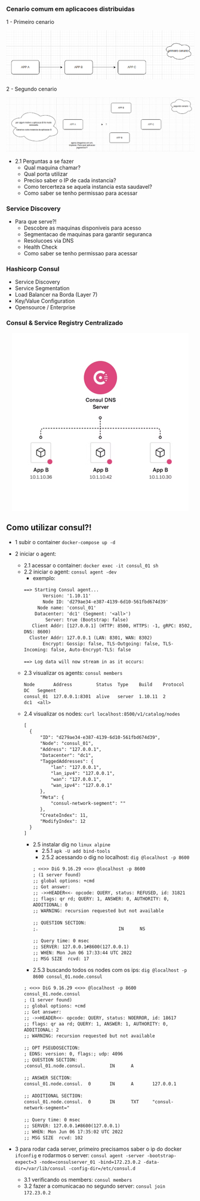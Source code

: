 ### Cenario comum em aplicacoes distribuidas

1 - Primeiro cenario

<p align="center">
  <img src="imgs/primeiro-cenario.png">
</p>

2 - Segundo cenario

<p align="center">
  <img src="imgs/segundo-cenario.png">
</p>

  - 2.1 Perguntas a se fazer
    - Qual maquina chamar?
    - Qual porta utilizar
    - Preciso saber o IP de cada instancia?
    - Como tercerteza se aquela instancia esta saudavel?
    - Como saber se tenho permissao para acessar

### Service Discovery

- Para que serve?!
  - Descobre as maquinas disponiveis para acesso
  - Segmentacao de maquinas para garantir seguranca
  - Resolucoes via DNS
  - Health Check
  - Como saber se tenho permissao para acessar

### Hashicorp Consul

- Service Discovery
- Service Segmentation
- Load Balancer na Borda (Layer 7)
- Key/Value Configuration
- Opensource / Enterprise

### Consul & Service Registry Centralizado

<p align="center">
  <img src="imgs/consul-dns-server.png">
</p>

## Como utilizar consul?!

- 1 subir o container `docker-compose up -d`

- 2  iniciar o agent:
  - 2.1 acessar o container: `docker exec -it consul_01 sh`
  - 2.2 iniciar o agent: `consul agent -dev` 
    - exemplo:
    ```
    ==> Starting Consul agent...
           Version: '1.10.11'
           Node ID: 'd279ae34-e387-4139-6d10-561fbd674d39'
         Node name: 'consul_01'
        Datacenter: 'dc1' (Segment: '<all>')
            Server: true (Bootstrap: false)
       Client Addr: [127.0.0.1] (HTTP: 8500, HTTPS: -1, gRPC: 8502, DNS: 8600)
      Cluster Addr: 127.0.0.1 (LAN: 8301, WAN: 8302)
           Encrypt: Gossip: false, TLS-Outgoing: false, TLS-Incoming: false, Auto-Encrypt-TLS: false

    ==> Log data will now stream in as it occurs:
    ```
  - 2.3 visualizar os agents: `consul members`
    ```
    Node       Address         Status  Type    Build    Protocol  DC   Segment
    consul_01  127.0.0.1:8301  alive   server  1.10.11  2         dc1  <all>
    ```
  - 2.4 visualizar os nodes: `curl localhost:8500/v1/catalog/nodes`
    ```
    [
      {
          "ID": "d279ae34-e387-4139-6d10-561fbd674d39",
          "Node": "consul_01",
          "Address": "127.0.0.1",
          "Datacenter": "dc1",
          "TaggedAddresses": {
              "lan": "127.0.0.1",
              "lan_ipv4": "127.0.0.1",
              "wan": "127.0.0.1",
              "wan_ipv4": "127.0.0.1"
          },
          "Meta": {
              "consul-network-segment": ""
          },
          "CreateIndex": 11,
          "ModifyIndex": 12
      }
    ]
    ```
    - 2.5 instalar dig no `linux alpine`
      - 2.5.1 `apk -U add bind-tools`
      - 2.5.2 acessando o dig no localhost: `dig @localhost -p 8600`
      ```
      ; <<>> DiG 9.16.29 <<>> @localhost -p 8600
      ; (1 server found)
      ;; global options: +cmd
      ;; Got answer:
      ;; ->>HEADER<<- opcode: QUERY, status: REFUSED, id: 31821
      ;; flags: qr rd; QUERY: 1, ANSWER: 0, AUTHORITY: 0, ADDITIONAL: 0
      ;; WARNING: recursion requested but not available

      ;; QUESTION SECTION:
      ;.                              IN      NS

      ;; Query time: 0 msec
      ;; SERVER: 127.0.0.1#8600(127.0.0.1)
      ;; WHEN: Mon Jun 06 17:33:44 UTC 2022
      ;; MSG SIZE  rcvd: 17
      ```
    - 2.5.3 buscando todos os nodes com os ips: `dig @localhost -p 8600 consul_01.node.consul`
    ```
    ; <<>> DiG 9.16.29 <<>> @localhost -p 8600 consul_01.node.consul
    ; (1 server found)
    ;; global options: +cmd
    ;; Got answer:
    ;; ->>HEADER<<- opcode: QUERY, status: NOERROR, id: 18617
    ;; flags: qr aa rd; QUERY: 1, ANSWER: 1, AUTHORITY: 0, ADDITIONAL: 2
    ;; WARNING: recursion requested but not available

    ;; OPT PSEUDOSECTION:
    ; EDNS: version: 0, flags:; udp: 4096
    ;; QUESTION SECTION:
    ;consul_01.node.consul.         IN      A

    ;; ANSWER SECTION:
    consul_01.node.consul.  0       IN      A       127.0.0.1

    ;; ADDITIONAL SECTION:
    consul_01.node.consul.  0       IN      TXT     "consul-network-segment="

    ;; Query time: 0 msec
    ;; SERVER: 127.0.0.1#8600(127.0.0.1)
    ;; WHEN: Mon Jun 06 17:35:02 UTC 2022
    ;; MSG SIZE  rcvd: 102
    ```
- 3 para rodar cada server, primeiro precisamos saber o ip do docker `ifconfig` e rodarmos o server: `consul agent -server -bootstrap-expect=3 -node=consulserver_01 -bind=172.23.0.2 -data-dir=/var/lib/consul -config-dir=/etc/consul.d`
  - 3.1 verificando os members: `consul members`
  - 3.2 fazer a comunicacao no segundo server: `consul join 172.23.0.2`